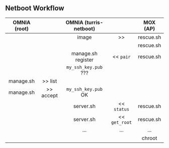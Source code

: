 Netboot Workflow
----------------


|OMNIA (root)    |           | OMNIA (turris-netboot)    |               |  MOX (AP) |
|:--------------:|:---------:|:-------------------------:|:-------------:|:---------:|
|                |           | image                     | >>            | rescue.sh |
|                |           |                           |               | rescue.sh |
|                |           | manage.sh register        | << `pair`     | rescue.sh |
|                |           | `my_ssh_key.pub` ???      |               |           |
| manage.sh      | >> list   |                           |               |           |
| manage.sh      | >> accept | `my_ssh_key.pub` OK       |               |           |
|                |           | server.sh                 | << `status`   | rescue.sh |
|                |           | server.sh                 | << `get_root` | rescue.sh |
|                |           | ...                       | ...           | ...       |
|                |           |                           |               | chroot    |
